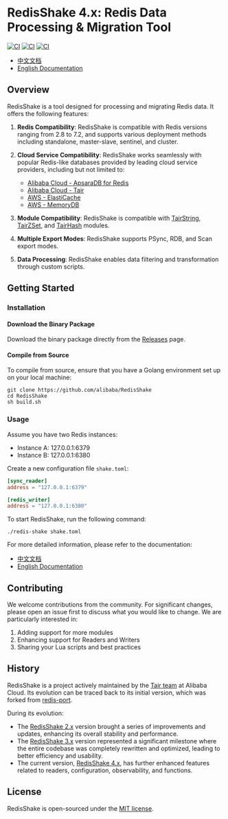 # RedisShake 4.x: Redis Data Processing & Migration Tool

[![CI](https://github.com/tair-opensource/RedisShake/actions/workflows/ci.yml/badge.svg?event=push&branch=v4)](https://github.com/tair-opensource/RedisShake/actions/workflows/ci.yml)
[![CI](https://github.com/tair-opensource/RedisShake/actions/workflows/pages.yml/badge.svg?branch=v4)](https://github.com/tair-opensource/RedisShake/actions/workflows/pages.yml)
[![CI](https://github.com/tair-opensource/RedisShake/actions/workflows/release.yml/badge.svg?branch=v4)](https://github.com/tair-opensource/RedisShake/actions/workflows/release.yml)

- [中文文档](https://tair-opensource.github.io/RedisShake/)
- [English Documentation](https://tair-opensource.github.io/RedisShake/en/)

## Overview

RedisShake is a tool designed for processing and migrating Redis data. It offers the following features:

1. **Redis Compatibility**: RedisShake is compatible with Redis versions ranging from 2.8 to 7.2, and supports various
   deployment methods including standalone, master-slave, sentinel, and cluster.

2. **Cloud Service Compatibility**: RedisShake works seamlessly with popular Redis-like databases provided by leading
   cloud service providers, including but not limited to:
    - [Alibaba Cloud - ApsaraDB for Redis](https://www.alibabacloud.com/product/apsaradb-for-redis)
    - [Alibaba Cloud - Tair](https://www.alibabacloud.com/product/tair)
    - [AWS - ElastiCache](https://aws.amazon.com/elasticache/)
    - [AWS - MemoryDB](https://aws.amazon.com/memorydb/)

3. **Module Compatibility**: RedisShake is compatible
   with [TairString](https://github.com/tair-opensource/TairString), [TairZSet](https://github.com/tair-opensource/TairZset),
   and [TairHash](https://github.com/tair-opensource/TairHash) modules.

4. **Multiple Export Modes**: RedisShake supports PSync, RDB, and Scan export modes.

5. **Data Processing**: RedisShake enables data filtering and transformation through custom scripts.

## Getting Started

### Installation

#### Download the Binary Package

Download the binary package directly from the [Releases](https://github.com/tair-opensource/RedisShake/releases) page.

#### Compile from Source

To compile from source, ensure that you have a Golang environment set up on your local machine:

```shell
git clone https://github.com/alibaba/RedisShake
cd RedisShake
sh build.sh
```

### Usage

Assume you have two Redis instances:

* Instance A: 127.0.0.1:6379
* Instance B: 127.0.0.1:6380

Create a new configuration file `shake.toml`:

```toml
[sync_reader]
address = "127.0.0.1:6379"

[redis_writer]
address = "127.0.0.1:6380"
```

To start RedisShake, run the following command:

```shell
./redis-shake shake.toml
```

For more detailed information, please refer to the documentation:

- [中文文档](https://tair-opensource.github.io/RedisShake/)
- [English Documentation](https://tair-opensource.github.io/RedisShake/en/)

## Contributing

We welcome contributions from the community. For significant changes, please open an issue first to discuss what you
would like to change. We are particularly interested in:

1. Adding support for more modules
2. Enhancing support for Readers and Writers
3. Sharing your Lua scripts and best practices

## History

RedisShake is a project actively maintained by the [Tair team](https://github.com/tair-opensource) at Alibaba Cloud. Its
evolution can be traced back to its initial version, which was forked
from [redis-port](https://github.com/CodisLabs/redis-port).

During its evolution:

- The [RedisShake 2.x](https://github.com/tair-opensource/RedisShake/tree/v2) version brought a series of improvements
  and updates, enhancing its overall stability and performance.
- The [RedisShake 3.x](https://github.com/tair-opensource/RedisShake/tree/v3) version represented a significant
  milestone where the entire codebase was completely rewritten and optimized, leading to better efficiency and
  usability.
- The current version, [RedisShake 4.x](https://github.com/tair-opensource/RedisShake/tree/v4), has further enhanced
  features related to readers, configuration, observability, and functions.

## License

RedisShake is open-sourced under the [MIT license](https://github.com/tair-opensource/RedisShake/blob/v2/license.txt).
